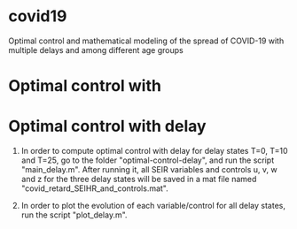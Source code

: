 # covid19
Optimal control and mathematical modeling of the spread of COVID-19 with multiple delays and among different age groups


# Optimal control with 

# Optimal control with delay
1. In order to compute optimal control with delay for delay states T=0, T=10 and T=25, go to the folder "optimal-control-delay", and run the script "main_delay.m". After running it, all SEIR variables and controls u, v, w and z for the three delay states will be saved in a mat file named "covid_retard_SEIHR_and_controls.mat".

2. In order to plot the evolution of each variable/control for all delay states, run the script "plot_delay.m".
